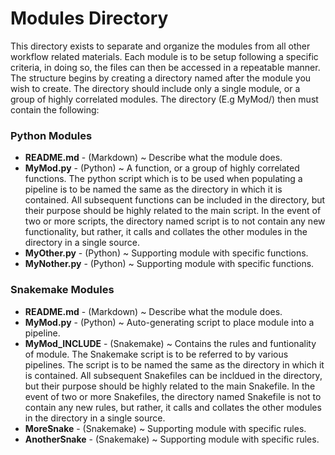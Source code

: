 # Modules Directory
This directory exists to separate and organize the modules from all other workflow related materials.
Each module is to be setup following a specific criteria, in doing so, the files can then be accessed 
in a repeatable manner. The structure begins by creating a directory named after the module you wish
to create. The directory should include only a single module, or a group of highly correlated modules.
The directory (E.g MyMod/) then must contain the following:

### Python Modules
* **README.md** - (Markdown) ~ Describe what the module does.
* **MyMod.py** - (Python) ~ A function, or a group of highly correlated functions. The python script which is to 
be used when populating a pipeline is to be named the same as the directory in which it is contained. 
All subsequent functions can be included in the directory, but their purpose should be highly related to 
the main script. In the event of two or more scripts, the directory named script is to not contain any 
new functionality, but rather, it calls and collates the other modules in the directory in a single source. 
* **MyOther.py** - (Python) ~ Supporting module with specific functions.
* **MyNother.py** - (Python) ~ Supporting module with specific functions.

### Snakemake Modules
* **README.md** - (Markdown) ~ Describe what the module does.
* **MyMod.py** - (Python) ~ Auto-generating script to place module into a pipeline. 
* **MyMod_INCLUDE** - (Snakemake) ~ Contains the rules and funtionality of module. The Snakemake script is to
be referred to by various pipelines. The script is to be named the same as the directory in which it is
contained. All subsequent Snakefiles can be incldued in the directory, but their purpose should be highly
related to the main Snakefile. In the event of two or more Snakefiles, the directory named Snakefile is not 
to contain any new rules, but rather, it calls and collates the other modules in the directory in a single
source.
* **MoreSnake** - (Snakemake) ~ Supporting module with specific rules.
* **AnotherSnake** - (Snakemake) ~ Supporting module with specific rules.
